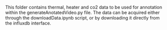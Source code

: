 This folder contains thermal, heater and co2 data to be used for annotation within the generateAnotatedVideo.py file. The data can be acquired either through the downloadData.ipynb script, or by downloading it directly from the influxdb interface.
